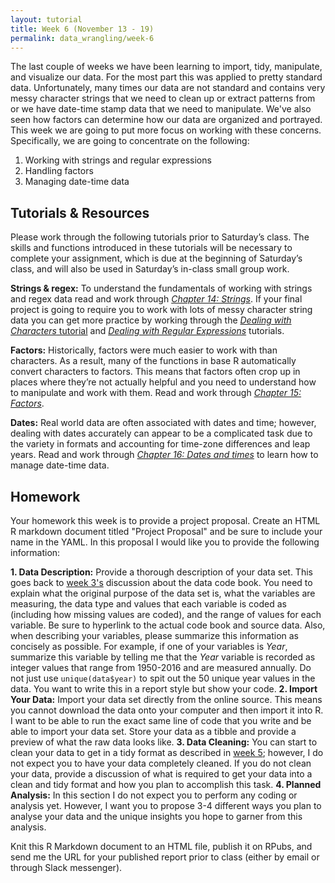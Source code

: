 ```yaml
---
layout: tutorial
title: Week 6 (November 13 - 19)
permalink: data_wrangling/week-6
---
```


The last couple of weeks we have been learning to import, tidy, manipulate, and visualize our data. For the most part this was applied to pretty standard data.  Unfortunately, many times our data are not standard and contains very messy character strings that we need to clean up or extract patterns from or we have date-time stamp data that we need to manipulate. We've also seen how factors can determine how our data are organized and portrayed. This week we are going to put more focus on working with these concerns.  Specifically, we are going to concentrate on the following:

1. Working with strings and regular expressions
2. Handling factors
3. Managing date-time data

## Tutorials & Resources

Please work through the following tutorials prior to Saturday’s class. The skills and functions introduced in these tutorials will be necessary to complete your assignment, which is due at the beginning of Saturday’s class, and will also be used in Saturday’s in-class small group work.

**Strings & regex:** To understand the fundamentals of working with strings and regex data read and work through [*Chapter 14: Strings*](http://r4ds.had.co.nz/strings.html).  If your final project is going to require you to work with lots of messy character string data you can get more practice by working through the [*Dealing with Characters* tutorial](http://uc-r.github.io/characters) and [*Dealing with Regular Expressions*](http://uc-r.github.io/regex) tutorials.

**Factors:**  Historically, factors were much easier to work with than characters. As a result, many of the functions in base R automatically convert characters to factors. This means that factors often crop up in places where they’re not actually helpful and you need to understand how to manipulate and work with them. Read and work through *[Chapter 15: Factors](http://r4ds.had.co.nz/factors.html)*. 

**Dates:**  Real world data are often associated with dates and time; however, dealing with dates accurately can appear to be a complicated task due to the variety in formats and accounting for time-zone differences and leap years. Read and work through [*Chapter 16: Dates and times*](http://r4ds.had.co.nz/dates-and-times.html) to learn how to manage date-time data.



## Homework

Your homework this week is to provide a project proposal.  Create an HTML R markdown document titled "Project Proposal" and be sure to include your name in the YAML.  In this proposal I would like you to provide the following information:

__1. Data Description:__ Provide a thorough description of your data set.  This goes back to [week 3's](http://uc-r.github.io/data_wrangling/week-3) discussion about the data code book.  You need to explain what the original purpose of the data set is, what the variables are measuring, the data type and values that each variable is coded as (including how missing values are coded), and the range of values for each variable.  Be sure to hyperlink to the actual code book and source data.  Also, when describing your variables, please summarize this information as concisely as possible.  For example, if one of your variables is *Year*, summarize this variable by telling me that the *Year* variable is recorded as integer values that range from 1950-2016 and are measured annually.  Do not just use `unique(data$year)` to spit out the 50 unique year values in the data.  You want to write this in a report style but show your code.
__2. Import Your Data:__ Import your data set directly from the online source.  This means you cannot download the data onto your computer and then import it into R.  I want to be able to run the exact same line of code that you write and be able to import your data set. Store your data as a tibble and provide a preview of what the raw data looks like.
__3. Data Cleaning:__ You can start to clean your data to get in a tidy format as described in [week 5](http://uc-r.github.io/data_wrangling/week-5); however, I do not expect you to have your data completely cleaned.  If you do not clean your data, provide a discussion of what is required to get your data into a clean and tidy format and how you plan to accomplish this task.
__4. Planned Analysis:__ In this section I do not expect you to perform any coding or analysis yet.  However, I want you to propose 3-4 different ways you plan to analyse your data and the unique insights you hope to garner from this analysis.

Knit this R Markdown document to an HTML file, publish it on RPubs, and send me the URL for your published report prior to class (either by email or through Slack messenger).
